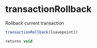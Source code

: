# transactionRollback

Rollback current transaction

```javascript
transactionRollback([savepoint])
```

```javascript
returns void
```
